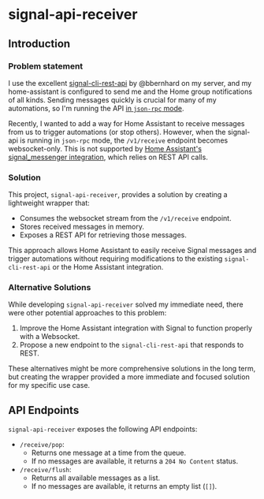 # signal-api-receiver

## Introduction

### Problem statement

I use the excellent [signal-cli-rest-api][signal-cli-rest-api] by @bbernhard on
my server, and my home-assistant is configured to send me and the Home group
notifications of all kinds. Sending messages quickly is crucial for many of my
automations, so I'm running the API [in `json-rpc` mode][exec-mode].

Recently, I wanted to add a way for Home Assistant to receive messages from us
to trigger automations (or stop others). However, when the signal-api is
running in `json-rpc` mode, the `/v1/receive` endpoint becomes websocket-only.
This is not supported by [Home Assistant's signal_messenger
integration][signal_messenger], which relies on REST API calls.

### Solution

This project, `signal-api-receiver`, provides a solution by creating a
lightweight wrapper that:

* Consumes the websocket stream from the `/v1/receive` endpoint.
* Stores received messages in memory.
* Exposes a REST API for retrieving those messages.

This approach allows Home Assistant to easily receive Signal messages and
trigger automations without requiring modifications to the existing
`signal-cli-rest-api` or the Home Assistant integration.

### Alternative Solutions

While developing `signal-api-receiver` solved my immediate need, there were
other potential approaches to this problem:

1. Improve the Home Assistant integration with Signal to function properly with a Websocket.
2. Propose a new endpoint to the `signal-cli-rest-api` that responds to REST.

These alternatives might be more comprehensive solutions in the long term, but
creating the wrapper provided a more immediate and focused solution for my
specific use case.

## API Endpoints

`signal-api-receiver` exposes the following API endpoints:

* `/receive/pop`:
    * Returns one message at a time from the queue.
    * If no messages are available, it returns a `204 No Content` status.
* `/receive/flush`:
    * Returns all available messages as a list.
    * If no messages are available, it returns an empty list (`[]`).

[signal-cli-rest-api]: https://github.com/bbernhard/signal-cli-rest-api
[exec-mode]: https://github.com/bbernhard/signal-cli-rest-api?tab=readme-ov-file#execution-modes
[signal_messenger]: https://www.home-assistant.io/integrations/signal_messenger/#sending-messages-to-signal-to-trigger-events
